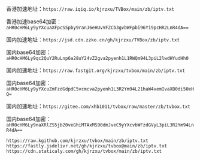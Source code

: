 香港加速地址：```https://raw.iqiq.io/kjrzxu/TVBox/main/zb/iptv.txt```

香港加速base64加密：```aHR0cHM6Ly9yYXcuaXFpcS5pby9ranJ6eHUvVFZCb3gvbWFpbi96Yi9pcHR2LnR4dA==```

国内加速地址：```https://jsd.cdn.zzko.cn/gh/kjrzxu/TVBox/zb/iptv.txt```

国内base64加密：```aHR0cHM6Ly9qc2QuY2RuLnp6a28uY24vZ2gva2pyenh1L1RWQm94L3piL2lwdHYudHh0```

国内加速地址：```https://raw.fastgit.org/kjrzxu/tvbox/main/zb/iptv.txt```

国内base64加密：```aHR0cHM6Ly9yYXcuZmFzdGdpdC5vcmcva2pyenh1L3R2Ym94L21haW4vemIvaXB0di50eHQ=```

国内加速地址：```https://gitee.com/xhb1011/tvbox/raw/master/zb/tvbox.txt```

国内base64加密：```aHR0cHM6Ly9naXRlZS5jb20veGhiMTAxMS90dmJveC9yYXcvbWFzdGVyL3piL3R2Ym94LnR4dA==```
```
https://raw.kgithub.com/kjrzxu/tvbox/main/zb/iptv.txt
https://fastly.jsdelivr.net/gh/kjrzxu/tvbox@main/zb/iptv.txt
https://cdn.staticaly.com/gh/kjrzxu/tvbox/main/zb/iptv.txt
```
